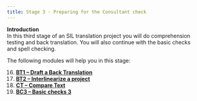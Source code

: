 ```yaml
---
title: Stage 3 - Preparing for the Consultant check
---
```

**Introduction**   
In this third stage of an SIL translation project you will do comprehension testing and back translation. You will also continue with the basic checks and spell checking.

The following modules will help you in this stage:

16. [**BT1 – Draft a Back Translation**](16.BT1.md)  
17. [**BT2 – Interlinearize a project**](17.BT2.md)
18. [**CT – Compare Text**](18.CT.md)
19. [**BC3 – Basic checks 3**](19.BC3.md)
